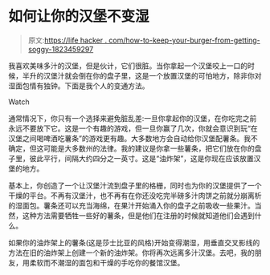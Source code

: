 # 如何让你的汉堡不变湿

> 原文:[https://life hacker . com/how-to-keep-your-burger-from-getting-soggy-1823459297](https://lifehacker.com/how-to-keep-your-burger-from-getting-soggy-1823459297)

我喜欢美味多汁的汉堡，但是伙计，它们很脏。当你拿起一个汉堡咬上一口的时候，半升的汉堡汁就会倒在你的盘子里，这是一个放置汉堡的可怕地方，除非你对湿面包情有独钟。下面是我个人的变通方法。

Watch

通常情况下，你只有一个选择来避免脏乱差:一旦你拿起你的汉堡，在你吃完之前永远不要放下它。这是一个有趣的游戏，但一旦你赢了几次，你就会意识到玩“在汉堡之间喝啤酒吃薯条”的游戏更有趣。大多数地方会自动给你汉堡配薯条。我不确定，但这可能是大多数州的法律。我的建议是你拿一些薯条，把它们放在你的盘子里，彼此平行，间隔大约四分之一英寸。这是“油炸架”，这是你现在应该放置汉堡的地方。

基本上，你创造了一个让汉堡汁流到盘子里的格栅，同时也为你的汉堡提供了一个干燥的平台。不再有汉堡汁，也不再有在你还没吃完半磅多汁肉饼之前就分崩离析的湿面包。薯条还可以充当海绵，在果汁开始涌入你的盘子之前吸收一些果汁。当然，这种方法需要牺牲一些好的薯条，但是他们在注册的时候就知道他们会遇到什么。

如果你的油炸架上的薯条(这是莎士比亚的风格)开始变得潮湿，用垂直交叉影线的方法在旧的油炸架上创建一个新的油炸架。你将再次远离多汁汉堡。去吧，我的朋友，用柔软而不潮湿的面包和干燥的手吃你的餐馆汉堡。